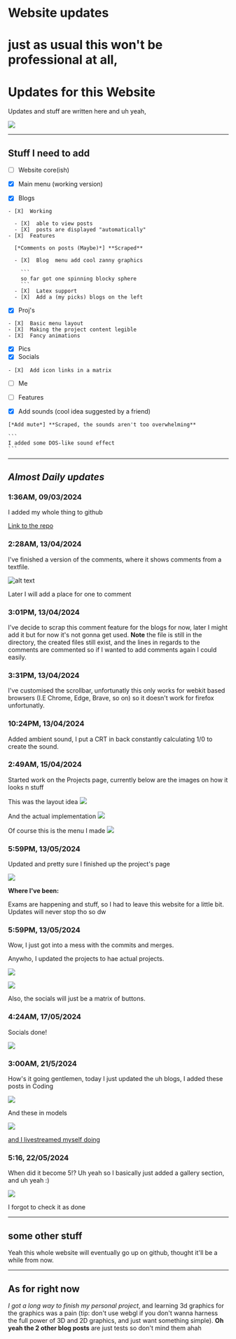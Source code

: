 # Website updates

# just as usual this won't be professional at all,

# Updates for this Website

Updates and stuff are written here and uh yeah,

![](https://raw.githubusercontent.com/firecroc635/Personal-Website/main/Pages/Blog/Blog%20posts/Converted%20html%20file/assets/Tom_Lea_-_2000_Yard_Stare-1701822450.jpg)

---

## Stuff I need to add

- [ ]  Website core(ish)

  - [X]  Main menu (working version)
  - [X]  Blogs

    - [X]  Working

      - [X]  able to view posts
      - [X]  posts are displayed "automatically"
    - [X]  Features

      [*Comments on posts (Maybe)*] **Scraped**

      - [X]  Blog  menu add cool zanny graphics

        ```
        so far got one spinning blocky sphere
        ```
      - [X]  Latex support
      - [X]  Add a (my picks) blogs on the left
  - [X]  Proj's

    - [X]  Basic menu layout
    - [X]  Making the project content legible
    - [X]  Fancy animations
  - [X]  Pics
  - [X]  Socials

    - [X]  Add icon links in a matrix
  - [ ]  Me
- [ ]  Features

  - [X]  Add sounds (cool idea suggested by a friend)

    [*Add mute*] **Scraped, the sounds aren't too overwhelming**

    ```
    I added some DOS-like sound effect
    ```

---

## ***Almost Daily updates***

### 1:36AM,  09/03/2024

I added my whole thing to github

[Link to the repo](https://github.com/firecroc635/Personal-Website)

### 2:28AM,  13/04/2024

I've finished a version of the comments, where it shows comments from a textfile.

![alt text](https://github.com/firecroc635/Personal-Website/blob/main/Pages/Blog/Blog%20posts/Converted%20html%20file/assets/Screenshot_20240313_022911.png?raw=true)

Later I will add a place for one to comment

### 3:01PM,  13/04/2024

I've decide to scrap this comment feature for the blogs for now, later I might add it but for now it's not gonna get used. **Note** the file is still in the directory, the created files still exist, and the lines in regards to the comments are commented so if I wanted to add comments again I could easily.

### 3:31PM, 13/04/2024

I've customised the scrollbar, unfortunatly this only works for webkit based browsers (I.E Chrome, Edge, Brave, so on) so it doesn't work for firefox unfortunatly.

### 10:24PM, 13/04/2024

Added ambient sound, I put a CRT in back constantly calculating 1/0 to create the sound.

### 2:49AM, 15/04/2024

Started work on the Projects page, currently below are the images on how it looks n stuff

This was the layout idea
![](https://github.com/firecroc635/Personal-Website/blob/main/Photos/Project%20ideas.png?raw=true)

And the actual implementation
![](https://github.com/firecroc635/Personal-Website/blob/main/Photos/Screenshot%202024-03-15%20at%2002-42-58%20Coding%20Main.png?raw=true)

Of course this is the menu I made
![](https://github.com/firecroc635/Personal-Website/blob/main/Photos/Screenshot2024-03-15at02-54-03Projects.png?raw=true)

### 5:59PM, 13/05/2024

Updated and pretty sure I finished up the project's page

![](https://github.com/firecroc635/Personal-Website/blob/main/Photos/Screenshot%202024-05-13%20175937.png?raw=true)

**Where I've been:**

Exams are happening and stuff, so I had to leave this website for a little bit. Updates will never stop tho so dw

### 5:59PM, 13/05/2024

Wow, I just got into a mess with the commits and merges.

Anywho, I updated the projects to hae actual projects.

![](https://github.com/firecroc635/Personal-Website/blob/main/Photos/Screenshot%202024-05-17%20021017.png?raw=true)

![](https://github.com/firecroc635/Personal-Website/blob/main/Photos/Screenshot%202024-05-17%20021042.png?raw=true)

Also, the socials will just be a matrix of buttons.

### 4:24AM, 17/05/2024

Socials done!

![](https://github.com/firecroc635/Personal-Website/blob/main/Photos/Screenshot%202024-05-17%20042441.png?raw=true)

### 3:00AM, 21/5/2024

How's it going gentlemen, today I just updated the uh blogs, I added these posts in Coding

![](https://github.com/firecroc635/Personal-Website/blob/main/Photos/Screenshot%202024-05-21%20205911.png?raw=true)

And these in models

![](https://github.com/firecroc635/Personal-Website/blob/main/Photos/Screenshot%202024-05-21%20205901.png?raw=true)

[and I livestreamed myself doing](https://www.youtube.com/watch?v=vs7fyGjju7E&t=15092s)

### 5:16, 22/05/2024

When did it become 5!? Uh yeah so I basically just added a gallery section, and uh yeah :)

![](https://github.com/firecroc635/Personal-Website/blob/main/Photos/Screenshot%202024-05-22%20133826.png?raw=true)

I forgot to check it as done

---

## some other stuff

Yeah this whole website will eventually go up on github, thought it'll be a while from now.

---

## As for right now

*I got a long way to finish my personal project*, and learning 3d graphics for the graphics was a pain (tip: don't use webgl if you don't wanna harness the full power of 3D and 2D graphics, and just want something simple). **Oh yeah the 2 other blog posts** are just tests so don't mind them ahah
